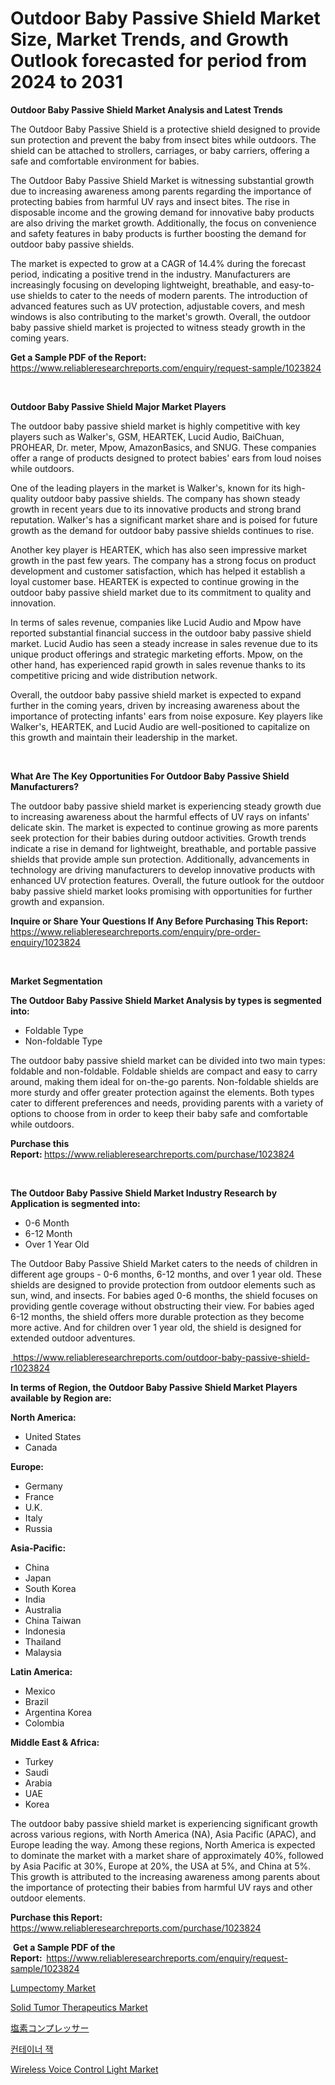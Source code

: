 <p><h1>Outdoor Baby Passive Shield Market Size, Market Trends, and Growth Outlook forecasted for period from 2024 to 2031</h1></p><p><strong>Outdoor Baby Passive Shield Market Analysis and Latest Trends</strong></p>
<p><p>The Outdoor Baby Passive Shield is a protective shield designed to provide sun protection and prevent the baby from insect bites while outdoors. The shield can be attached to strollers, carriages, or baby carriers, offering a safe and comfortable environment for babies.</p><p>The Outdoor Baby Passive Shield Market is witnessing substantial growth due to increasing awareness among parents regarding the importance of protecting babies from harmful UV rays and insect bites. The rise in disposable income and the growing demand for innovative baby products are also driving the market growth. Additionally, the focus on convenience and safety features in baby products is further boosting the demand for outdoor baby passive shields.</p><p>The market is expected to grow at a CAGR of 14.4% during the forecast period, indicating a positive trend in the industry. Manufacturers are increasingly focusing on developing lightweight, breathable, and easy-to-use shields to cater to the needs of modern parents. The introduction of advanced features such as UV protection, adjustable covers, and mesh windows is also contributing to the market's growth. Overall, the outdoor baby passive shield market is projected to witness steady growth in the coming years.</p></p>
<p><strong>Get a Sample PDF of the Report:&nbsp;</strong> <a href="https://www.reliableresearchreports.com/enquiry/request-sample/1023824">https://www.reliableresearchreports.com/enquiry/request-sample/1023824</a></p>
<p>&nbsp;</p>
<p><strong>Outdoor Baby Passive Shield Major Market Players</strong></p>
<p><p>The outdoor baby passive shield market is highly competitive with key players such as Walker's, GSM, HEARTEK, Lucid Audio, BaiChuan, PROHEAR, Dr. meter, Mpow, AmazonBasics, and SNUG. These companies offer a range of products designed to protect babies' ears from loud noises while outdoors.</p><p>One of the leading players in the market is Walker's, known for its high-quality outdoor baby passive shields. The company has shown steady growth in recent years due to its innovative products and strong brand reputation. Walker's has a significant market share and is poised for future growth as the demand for outdoor baby passive shields continues to rise.</p><p>Another key player is HEARTEK, which has also seen impressive market growth in the past few years. The company has a strong focus on product development and customer satisfaction, which has helped it establish a loyal customer base. HEARTEK is expected to continue growing in the outdoor baby passive shield market due to its commitment to quality and innovation.</p><p>In terms of sales revenue, companies like Lucid Audio and Mpow have reported substantial financial success in the outdoor baby passive shield market. Lucid Audio has seen a steady increase in sales revenue due to its unique product offerings and strategic marketing efforts. Mpow, on the other hand, has experienced rapid growth in sales revenue thanks to its competitive pricing and wide distribution network.</p><p>Overall, the outdoor baby passive shield market is expected to expand further in the coming years, driven by increasing awareness about the importance of protecting infants' ears from noise exposure. Key players like Walker's, HEARTEK, and Lucid Audio are well-positioned to capitalize on this growth and maintain their leadership in the market.</p></p>
<p>&nbsp;</p>
<p><strong>What Are The Key Opportunities For Outdoor Baby Passive Shield Manufacturers?</strong></p>
<p><p>The outdoor baby passive shield market is experiencing steady growth due to increasing awareness about the harmful effects of UV rays on infants' delicate skin. The market is expected to continue growing as more parents seek protection for their babies during outdoor activities. Growth trends indicate a rise in demand for lightweight, breathable, and portable passive shields that provide ample sun protection. Additionally, advancements in technology are driving manufacturers to develop innovative products with enhanced UV protection features. Overall, the future outlook for the outdoor baby passive shield market looks promising with opportunities for further growth and expansion.</p></p>
<p><strong>Inquire or Share Your Questions If Any Before Purchasing This Report:</strong> <a href="https://www.reliableresearchreports.com/enquiry/pre-order-enquiry/1023824">https://www.reliableresearchreports.com/enquiry/pre-order-enquiry/1023824</a></p>
<p>&nbsp;</p>
<p><strong>Market Segmentation</strong></p>
<p><strong>The Outdoor Baby Passive Shield Market Analysis by types is segmented into:</strong></p>
<p><ul><li>Foldable Type</li><li>Non-foldable Type</li></ul></p>
<p><p>The outdoor baby passive shield market can be divided into two main types: foldable and non-foldable. Foldable shields are compact and easy to carry around, making them ideal for on-the-go parents. Non-foldable shields are more sturdy and offer greater protection against the elements. Both types cater to different preferences and needs, providing parents with a variety of options to choose from in order to keep their baby safe and comfortable while outdoors.</p></p>
<p><strong>Purchase this Report:&nbsp;</strong><a href="https://www.reliableresearchreports.com/purchase/1023824">https://www.reliableresearchreports.com/purchase/1023824</a></p>
<p>&nbsp;</p>
<p><strong>The Outdoor Baby Passive Shield Market Industry Research by Application is segmented into:</strong></p>
<p><ul><li>0-6 Month</li><li>6-12 Month</li><li>Over 1 Year Old</li></ul></p>
<p><p>The Outdoor Baby Passive Shield Market caters to the needs of children in different age groups - 0-6 months, 6-12 months, and over 1 year old. These shields are designed to provide protection from outdoor elements such as sun, wind, and insects. For babies aged 0-6 months, the shield focuses on providing gentle coverage without obstructing their view. For babies aged 6-12 months, the shield offers more durable protection as they become more active. And for children over 1 year old, the shield is designed for extended outdoor adventures.</p></p>
<p><a href="https://www.reliableresearchreports.com/outdoor-baby-passive-shield-r1023824">&nbsp;https://www.reliableresearchreports.com/outdoor-baby-passive-shield-r1023824</a></p>
<p><strong>In terms of Region, the Outdoor Baby Passive Shield Market Players available by Region are:</strong></p>
<p>
    <p> <strong> North America: </strong>
        <ul>
            <li>United States</li>
            <li>Canada</li>
        </ul>
        </p> 
    <p> <strong> Europe: </strong>
        <ul>
            <li>Germany</li>
            <li>France</li>
            <li>U.K.</li>
            <li>Italy</li>
            <li>Russia</li>
        </ul>
        </p> 
    <p> <strong> Asia-Pacific: </strong>
        <ul>
            <li>China</li>
            <li>Japan</li>
            <li>South Korea</li>
            <li>India</li>
            <li>Australia</li>
            <li>China Taiwan</li>
            <li>Indonesia</li>
            <li>Thailand</li>
            <li>Malaysia</li>
        </ul>
        </p> 
    <p> <strong> Latin America: </strong>
        <ul>
            <li>Mexico</li>
            <li>Brazil</li>
            <li>Argentina Korea</li>
            <li>Colombia</li>
        </ul>
        </p> 
    <p> <strong> Middle East & Africa: </strong>
        <ul>
            <li>Turkey</li>
            <li>Saudi</li>
            <li>Arabia</li>
            <li>UAE</li>
            <li>Korea</li>
        </ul>
    </p>
    </p>
<p><p>The outdoor baby passive shield market is experiencing significant growth across various regions, with North America (NA), Asia Pacific (APAC), and Europe leading the way. Among these regions, North America is expected to dominate the market with a market share of approximately 40%, followed by Asia Pacific at 30%, Europe at 20%, the USA at 5%, and China at 5%. This growth is attributed to the increasing awareness among parents about the importance of protecting their babies from harmful UV rays and other outdoor elements.</p></p>
<p><strong>Purchase this Report: </strong><a href="https://www.reliableresearchreports.com/purchase/1023824">https://www.reliableresearchreports.com/purchase/1023824</a></p>
<p>&nbsp;<strong>Get a Sample PDF of the Report:&nbsp;&nbsp;</strong><a href="https://www.reliableresearchreports.com/enquiry/request-sample/1023824">https://www.reliableresearchreports.com/enquiry/request-sample/1023824</a></p>
<p><strong></strong></p>
<p><p><a href="https://www.linkedin.com/pulse/lumpectomy-market-key-successful-business-strategy-forecast-till-6swmf">Lumpectomy Market</a></p><p><a href="https://www.linkedin.com/pulse/solid-tumor-therapeutics-market-size-trends-complete-industry-rncff">Solid Tumor Therapeutics Market</a></p><p><a href="https://medium.com/@saigekulas/%E5%A1%A9%E7%B4%A0%E3%82%B3%E3%83%B3%E3%83%97%E3%83%AC%E3%83%83%E3%82%B5%E3%83%BC%E5%B8%82%E5%A0%B4-2031%E5%B9%B4%E3%81%BE%E3%81%A7%E3%81%AE%E3%83%88%E3%83%AC%E3%83%B3%E3%83%89-%E4%BA%88%E6%B8%AC-%E7%AB%B6%E4%BA%89%E5%88%86%E6%9E%90-2e5b0bf8c858">塩素コンプレッサー</a></p><p><a href="https://github.com/RonSpencer61/Market-Research-Report-List-1/blob/main/287764554653.md">컨테이너 잭</a></p><p><a href="https://github.com/EbonyHane1955/Market-Research-Report-List-1/blob/main/wireless-voice-control-light-market.md">Wireless Voice Control Light Market</a></p></p>